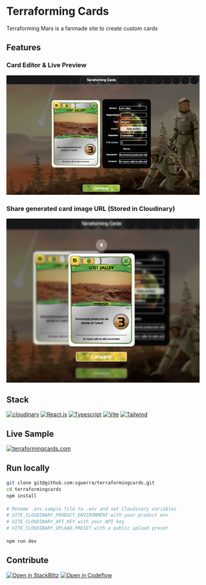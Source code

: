 # Terraforming Cards
Terraforming Mars is a fanmade site to create custom cards

## Features

### Card Editor & Live Preview
<img src="./docs/live-edit-card.png"/>

### Share generated card image URL (Stored in Cloudinary)
<img src="./docs/share-card.png"/>

## Stack

[![cloudinary](https://img.shields.io/badge/Cloudinary-darkblue?style=for-the-badge)](https://cloudinary.com)
[![React.js](https://img.shields.io/badge/react.js-black?style=for-the-badge&logo=react)](https://reactjs.org)
[![Typescript](https://img.shields.io/badge/Typescript-white?style=for-the-badge&logo=typescript)](https://www.typescriptlang.org//)
[![Vite](https://img.shields.io/badge/vite-yellow?style=for-the-badge&logo=vite)](https://vitejs.dev)
[![Tailwind](https://img.shields.io/badge/tailwind%20css-0f172a?style=for-the-badge&logo=tailwindcss)](https://tailwindcss.com/)

## Live Sample

[![terraformingcards.com](https://img.shields.io/badge/terraformingcards.com-white?style=for-the-badge&logo=digitalocean)](http://terraformingcards.com)

## Run locally

```bash
git clone git@github.com:sguerra/terraformingcards.git
cd terraformingcards
npm install

# Rename .env.sample file to .env and set Cloudinary variables
# VITE_CLOUDINARY_PRODUCT_ENVIRONMENT with your product env
# VITE_CLOUDINARY_API_KEY with your API key
# VITE_CLOUDINARY_UPLOAD_PRESET with a public upload preset

npm run dev
```

## Contribute

[![Open in StackBlitz](https://developer.stackblitz.com/img/open_in_stackblitz_small.svg)](https://stackblitz.com/github/sguerra/terraformingcards)
[![Open in Codeflow](https://developer.stackblitz.com/img/open_in_codeflow_small.svg)](https:///pr.new/sguerra/terraformingcards)